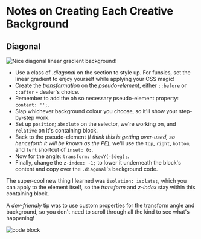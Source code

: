 # Notes on Creating Each Creative Background

## Diagonal
![Nice diagonal linear gradient background!]()

- Use a class of _.diagonal_ on the section to style up.  For funsies, set the linear gradient to enjoy yourself while applying your CSS magic!
- Create the _transformation_ on the *pseudo-element*, either `::before` or `::after` - dealer's choice.
- Remember to add the oh so necessary pseudo-element property: `content: '';`.
- Slap whichever background colour you choose, so it'll show your step-by-step work.
- Set up `position`; `absolute` on the selector, we're working on, and `relative` on it's containing block.
- Back to the pseudo-element (_I think this is getting over-used, so henceforth it will be known as the *PE*_), we'll use the `top`, `right`, `bottom`, and `left` shortcut of `inset: 0;`.
- Now for the angle: `transform: skewY(-5deg);`.
- Finally, change the `z-index: -1;` to lower it underneath the block's content and copy over the `.diagonal`'s background code.

The super-cool new thing I learned was `isolation: isolate;`, which you can apply to the element itself, so the *transform* and *z-index* stay within this containing block.

A *dev-friendly* tip was to use custom properties for the transform angle and background, so you don't need to scroll through all the kind to see what's happening!

![code block]()